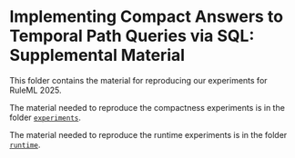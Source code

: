 # Implementing Compact Answers to Temporal Path Queries via SQL: Supplemental Material

This folder contains the material for reproducing our experiments for RuleML 2025.

The material needed to reproduce the compactness experiments is in the folder [`experiments`](./experiments/README.md).

The material needed to reproduce the runtime experiments is in the folder [`runtime`](./runtime/README.md).
